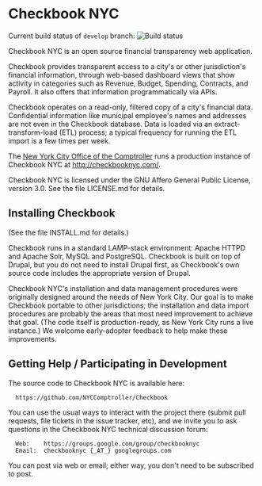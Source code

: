 Checkbook NYC
=============

Current build status of `develop` branch: ![Build
status](https://travis-ci.org/OpenTechStrategies/Checkbook.svg?branch=develop)

Checkbook NYC is an open source financial transparency web application.

Checkbook provides transparent access to a city's or other jurisdiction's
financial information, through web-based dashboard views that show activity
in categories such as Revenue, Budget, Spending, Contracts, and
Payroll.  It also offers that information programmatically via APIs.

Checkbook operates on a read-only, filtered copy of a city's financial
data.  Confidential information like municipal employee's names and
addresses are not even in the Checkbook database.  Data is loaded via
an extract-transform-load (ETL) process; a typical frequency for
running the ETL import is a few times per week.

The [New York City Office of the Comptroller](http://comptroller.nyc.gov/) runs a production instance
of Checkbook NYC at http://checkbooknyc.com/.

Checkbook NYC is licensed under the GNU Affero General Public License,
version 3.0.  See the file LICENSE.md for details.

Installing Checkbook
--------------------

(See the file INSTALL.md for details.)

Checkbook runs in a standard LAMP-stack environment: Apache HTTPD and
Apache Solr, MySQL and PostgreSQL.  Checkbook is built on top of
Drupal, but you do not need to install Drupal first, as Checkbook's
own source code includes the appropriate version of Drupal.

Checkbook NYC's installation and data management procedures were
originally designed around the needs of New York City.  Our goal is to
make Checkbook portable to other jurisdictions; the installation and
data import procedures are probably the areas that most need
improvement to achieve that goal.  (The code itself is
production-ready, as New York City runs a live instance.)  We welcome
early-adopter feedback to help make these improvements.

Getting Help / Participating in Development
-------------------------------------------

The source code to Checkbook NYC is available here:

      https://github.com/NYCComptroller/Checkbook

You can use the usual ways to interact with the project there (submit
pull requests, file tickets in the issue tracker, etc), and we invite
you to ask questions in the Checkbook NYC technical discussion forum:

      Web:    https://groups.google.com/group/checkbooknyc
      Email:  checkbooknyc {_AT_} googlegroups.com

You can post via web or email; either way, you don't need to be
subscribed to post.

